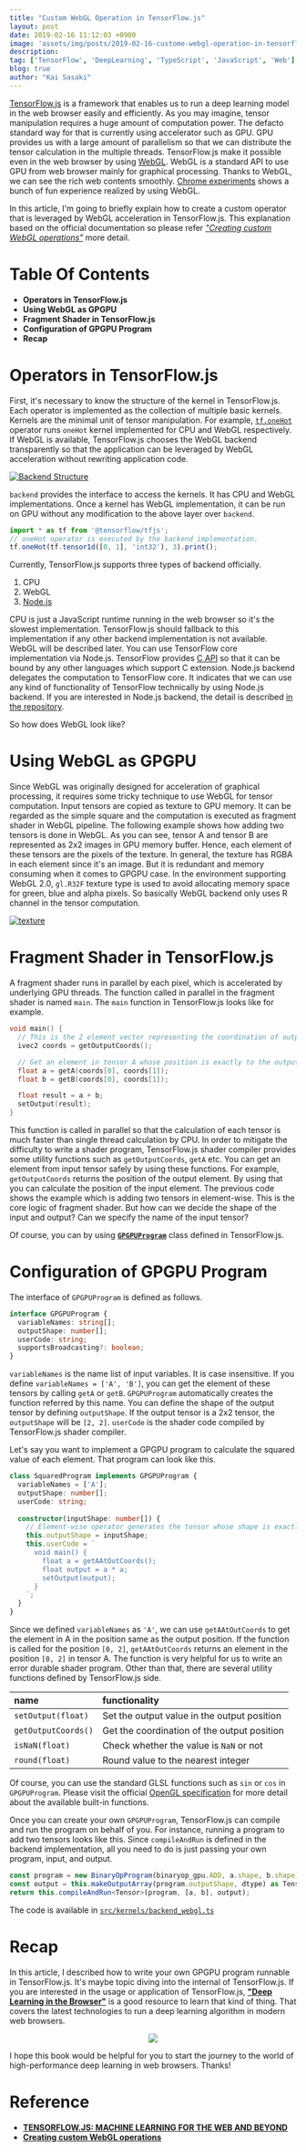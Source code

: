 ```yaml
---
title: "Custom WebGL Operation in TensorFlow.js"
layout: post
date: 2019-02-16 11:12:03 +0900
image: 'assets/img/posts/2019-02-16-custome-webgl-operation-in-tensorflow/catch.jpg'
description:
tag: ['TensorFlow', 'DeepLearning', 'TypeScript', 'JavaScript', 'Web']
blog: true
author: "Kai Sasaki"
---
```


[TensorFlow.js](https://js.tensorflow.org/) is a framework that enables us to run a deep learning model in the web browser easily and efficiently. As you may imagine, tensor manipulation requires a huge amount of computation power. The defacto standard way for that is currently using accelerator such as GPU. GPU provides us with a large amount of parallelism so that we can distribute the tensor calculation in the multiple threads. TensorFlow.js make it possible even in the web browser by using [WebGL](https://developer.mozilla.org/en-US/docs/Web/API/WebGL_API). WebGL is a standard API to use GPU from web browser mainly for graphical processing. Thanks to WebGL, we can see the rich web contents smoothly. [Chrome experiments](https://experiments.withgoogle.com/collection/chrome) shows a bunch of fun experience realized by using WebGL. 

In this article, I'm going to briefly explain how to create a custom operator that is leveraged by WebGL acceleration in TensorFlow.js. This explanation based on the official documentation so please refer [*"Creating custom WebGL operations"*](https://js.tensorflow.org/tutorials/custom-webgl-op.html) more detail.

# Table Of Contents

- **Operators in TensorFlow.js**
- **Using WebGL as GPGPU**
- **Fragment Shader in TensorFlow.js**
- **Configuration of GPGPU Program**
- **Recap**


# Operators in TensorFlow.js

First, it's necessary to know the structure of the kernel in TensorFlow.js. Each operator is implemented as the collection of multiple basic kernels. Kernels are the minimal unit of tensor manipulation. For example, [`tf.oneHot`](https://js.tensorflow.org/api/0.15.1/#oneHot) operator runs `oneHot` kernel implemented for CPU and WebGL respectively. If WebGL is available, TensorFlow.js chooses the WebGL backend transparently so that the application can be leveraged by WebGL acceleration without rewriting application code.

[![Backend Structure](/assets/img/posts/2019-02-16-custome-webgl-operation-in-tensorflow/backend.png)](https://arxiv.org/pdf/1901.05350.pdf)

`backend` provides the interface to access the kernels. It has CPU and WebGL implementations. Once a kernel has WebGL implementation, it can be run on GPU without any modification to the above layer over `backend`. 

```ts
import * as tf from '@tensorflow/tfjs';
// oneHot operator is executed by the backend implementation.
tf.oneHot(tf.tensor1d([0, 1], 'int32'), 3).print();
```

Currently, TensorFlow.js supports three types of backend officially. 

1. CPU
2. WebGL
3. [Node.js](https://github.com/tensorflow/tfjs-node)

CPU is just a JavaScript runtime running in the web browser so it's the slowest implementation. TensorFlow.js should fallback to this implementation if any other backend implementation is not available. WebGL will be described later. You can use TensorFlow core implementation via Node.js. TensorFlow provides [C API](https://www.tensorflow.org/install/lang_c) so that it can be bound by any other languages which support C extension. Node.js backend delegates the computation to TensorFlow core. It indicates that we can use any kind of functionality of TensorFlow technically by using Node.js backend. If you are interested in Node.js backend, the detail is described [in the repository](https://github.com/tensorflow/tfjs-node). 

So how does WebGL look like?

# Using WebGL as GPGPU

Since WebGL was originally designed for acceleration of graphical processing, it requires some tricky technique to use WebGL for tensor computation. Input tensors are copied as texture to GPU memory. It can be regarded as the simple square and the computation is executed as fragment shader in WebGL pipeline. The following example shows how adding two tensors is done in WebGL. As you can see, tensor A and tensor B are represented as 2x2 images in GPU memory buffer. Hence, each element of these tensors are the pixels of the texture. In general, the texture has RGBA in each element since it's an image. But it is redundant and memory consuming when it comes to GPGPU case. In the environment supporting WebGL 2.0, `gl.R32F` texture type is used to avoid allocating memory space for green, blue and alpha pixels. So basically WebGL backend only uses R channel in the tensor computation.

[![texture](/assets/img/posts/2019-02-16-custome-webgl-operation-in-tensorflow/texture.png)](https://arxiv.org/pdf/1901.05350.pdf)

# Fragment Shader in TensorFlow.js

A fragment shader runs in parallel by each pixel, which is accelerated by underlying GPU threads. The function called in parallel in the fragment shader is named `main`. The `main` function in TensorFlow.js looks like for example.

```c
void main() {
  // This is the 2 element vector representing the coordination of output position.
  ivec2 coords = getOutputCoords();

  // Get an element in tensor A whose position is exactly to the output.
  float a = getA(coords[0], coords[1]);
  float b = getB(coords[0], coords[1]);

  float result = a + b;
  setOutput(result);
}
```

This function is called in parallel so that the calculation of each tensor is much faster than single thread calculation by CPU. In order to mitigate the difficulty to write a shader program, TensorFlow.js shader compiler provides some utility functions such as `getOutputCoords`, `getA` etc. You can get an element from input tensor safely by using these functions. For example, `getOutputCoords` returns the position of the output element. By using that you can calculate the position of the input element. The previous code shows the example which is adding two tensors in element-wise. This is the core logic of fragment shader. But how can we decide the shape of the input and output? Can we specify the name of the input tensor? 

Of course, you can by using [**`GPGPUProgram`**](https://github.com/tensorflow/tfjs-core/blob/master/src/kernels/webgl/gpgpu_math.ts) class defined in TensorFlow.js.

# Configuration of GPGPU Program

The interface of `GPGPUProgram` is defined as follows.

```ts
interface GPGPUProgram {
  variableNames: string[];
  outputShape: number[];
  userCode: string;
  supportsBroadcasting?: boolean;
}
```

`variableNames` is the name list of input variables. It is case insensitive. If you define `variableNames = ['A', 'B']`, you can get the element of these tensors by calling `getA` or `getB`. `GPGPUProgram` automatically creates the function referred by this name. You can define the shape of the output tensor by defining `outputShape`.  If the output tensor is a 2x2 tensor, the `outputShape` will be `[2, 2]`. `userCode` is the shader code compiled by TensorFlow.js shader compiler. 

Let's say you want to implement a GPGPU program to calculate the squared value of each element. That program can look like this.

```ts
class SquaredProgram implements GPGPUProgram {
  variableNames = ['A'];
  outputShape: number[];
  userCode: string;
  
  constructor(inputShape: number[]) {
    // Element-wise operator generates the tensor whose shape is exactly same with the input one.
    this.outputShape = inputShape;
    this.userCode = `
      void main() {
        float a = getAAtOutCoords();
        float output = a * a;
        setOutput(output);
      }
    `; 
  }
}
```

Since we defined `variableNames` as `'A'`, we can use `getAAtOutCoords` to get the element in A in the position same as the output position. If the function is called for the position `[0, 2]`, `getAAtOutCoords` returns an element in the position `[0, 2]` in tensor A. The function is very helpful for us to write an error durable shader program. Other than that, there are several utility functions defined by TensorFlow.js side.

|name|functionality|
|:---|:---|
|`setOutput(float)`|Set the output value in the output position|
|`getOutputCoords()`|Get the coordination of the output position|
|`isNaN(float)`|Check whether the value is `NaN` or not|
|`round(float)`|Round value to the nearest integer|

Of course, you can use the standard GLSL functions such as `sin` or `cos` in `GPGPUProgram`. Please visit the official [OpenGL specification](https://www.khronos.org/registry/OpenGL/index_gl.php) for more detail about the available built-in functions. 

Once you can create your own `GPGPUProgram`, TensorFlow.js can compile and run the program on behalf of you. For instance, running a program to add two tensors looks like this. Since `compileAndRun` is defined in the backend implementation, all you need to do is just passing your own program, input, and output. 

```ts
const program = new BinaryOpProgram(binaryop_gpu.ADD, a.shape, b.shape);
const output = this.makeOutputArray(program.outputShape, dtype) as Tensor;
return this.compileAndRun<Tensor>(program, [a, b], output);
```

The code is available in [`src/kernels/backend_webgl.ts`](https://github.com/tensorflow/tfjs-core/blob/master/src/kernels/backend_webgl.ts)


# Recap

In this article, I described how to write your own GPGPU program runnable in TensorFlow.js. It's maybe topic diving into the internal of TensorFlow.js. If you are interested in the usage or application of TensorFlow.js, [**"Deep Learning in the Browser"**](https://amzn.to/2IiwKnt) is a good resource to learn that kind of thing. That covers the latest technologies to run a deep learning algorithm in modern web browsers. 

<div style='text-align: center'>
<a target="_blank"  href="https://www.amazon.com/gp/product/B07GNZPP2P/ref=as_li_tl?ie=UTF8&camp=1789&creative=9325&creativeASIN=B07GNZPP2P&linkCode=as2&tag=lewuathe-20&linkId=5ccbf27c2fda929ebfb892048e848dc6"><img border="0" src="//ws-na.amazon-adsystem.com/widgets/q?_encoding=UTF8&MarketPlace=US&ASIN=B07GNZPP2P&ServiceVersion=20070822&ID=AsinImage&WS=1&Format=_SL250_&tag=lewuathe-20" ></a><img src="//ir-na.amazon-adsystem.com/e/ir?t=lewuathe-20&l=am2&o=1&a=B07GNZPP2P" width="1" height="1" border="0" alt="" style="border:none !important; margin:0px !important;" />
</div>

I hope this book would be helpful for you to start the journey to the world of high-performance deep learning in web browsers. Thanks!

# Reference

- [**TENSORFLOW.JS: MACHINE LEARNING FOR THE WEB AND BEYOND**](https://arxiv.org/pdf/1901.05350.pdf)
- [**Creating custom WebGL operations**](https://js.tensorflow.org/tutorials/custom-webgl-op.html)